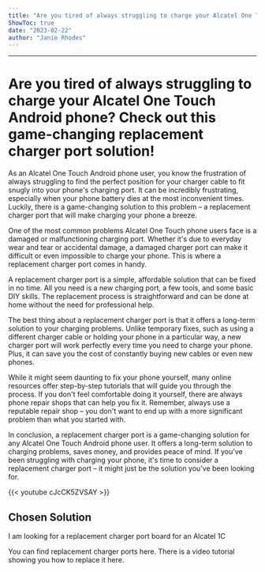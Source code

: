 ```yaml
---
title: "Are you tired of always struggling to charge your Alcatel One Touch Android phone? Check out this game-changing replacement charger port solution!"
ShowToc: true 
date: "2023-02-22"
author: "Janie Rhodes"
---
```

*****
# Are you tired of always struggling to charge your Alcatel One Touch Android phone? Check out this game-changing replacement charger port solution!

As an Alcatel One Touch Android phone user, you know the frustration of always struggling to find the perfect position for your charger cable to fit snugly into your phone's charging port. It can be incredibly frustrating, especially when your phone battery dies at the most inconvenient times. Luckily, there is a game-changing solution to this problem – a replacement charger port that will make charging your phone a breeze.

One of the most common problems Alcatel One Touch phone users face is a damaged or malfunctioning charging port. Whether it's due to everyday wear and tear or accidental damage, a damaged charger port can make it difficult or even impossible to charge your phone. This is where a replacement charger port comes in handy.

A replacement charger port is a simple, affordable solution that can be fixed in no time. All you need is a new charging port, a few tools, and some basic DIY skills. The replacement process is straightforward and can be done at home without the need for professional help.

The best thing about a replacement charger port is that it offers a long-term solution to your charging problems. Unlike temporary fixes, such as using a different charger cable or holding your phone in a particular way, a new charger port will work perfectly every time you need to charge your phone. Plus, it can save you the cost of constantly buying new cables or even new phones.

While it might seem daunting to fix your phone yourself, many online resources offer step-by-step tutorials that will guide you through the process. If you don't feel comfortable doing it yourself, there are always phone repair shops that can help you fix it. Remember, always use a reputable repair shop – you don't want to end up with a more significant problem than what you started with.

In conclusion, a replacement charger port is a game-changing solution for any Alcatel One Touch Android phone user. It offers a long-term solution to charging problems, saves money, and provides peace of mind. If you've been struggling with charging your phone, it's time to consider a replacement charger port – it might just be the solution you've been looking for.

{{< youtube cJcCK5ZVSAY >}} 



## Chosen Solution
 I am looking for a replacement charger port board for an Alcatel 1C

 You can find replacement charger ports here.
There is a video tutorial showing you how to replace it here.




